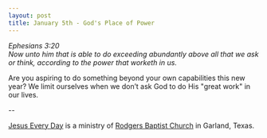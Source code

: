 ```yaml
---
layout: post
title: January 5th - God's Place of Power
---
```


_Ephesians 3:20  
Now unto him that is able to do exceeding abundantly above all that
we ask or think, according to the power that worketh in us._

Are you aspiring to do something beyond your own capabilities this
new year? We limit ourselves when we don&rsquo;t ask God to do His
"great work" in our lives.

 --

<a href=http://jesuseveryday.net>Jesus Every Day</a> is a ministry of <a href=http://rodgersbaptist.net>Rodgers Baptist Church</a> in Garland, Texas.
